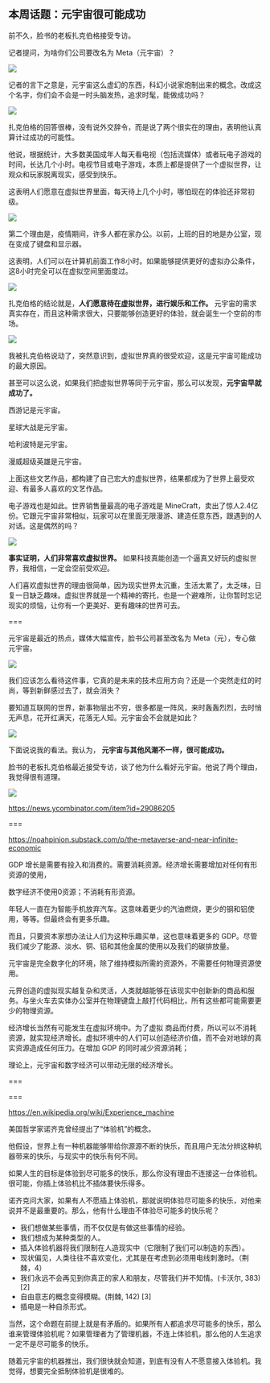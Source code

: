 ## 本周话题：元宇宙很可能成功

前不久，脸书的老板扎克伯格接受专访。

记者提问，为啥你们公司要改名为 Meta（元宇宙）？

![](https://cdn.beekka.com/blogimg/asset/202112/bg2021120703.webp)

记者的言下之意是，元宇宙这么虚幻的东西，科幻小说家炮制出来的概念。改成这个名字，你们会不会是一时头脑发热，追求时髦，能做成功吗？

![](https://cdn.beekka.com/blogimg/asset/202112/bg2021120507.webp)

扎克伯格的回答很棒，没有说外交辞令，而是说了两个很实在的理由，表明他认真算计过成功的可能性。

他说，根据统计，大多数美国成年人每天看电视（包括流媒体）或者玩电子游戏的时间，长达几个小时。电视节目或电子游戏，本质上都是提供了一个虚拟世界，让观众和玩家脱离现实，感受到快乐。

这表明人们愿意在虚拟世界里面，每天待上几个小时，哪怕现在的体验还非常初级。

![](https://cdn.beekka.com/blogimg/asset/202112/bg2021120704.webp)

第二个理由是，疫情期间，许多人都在家办公。以前，上班的目的地是办公室，现在变成了键盘和显示器。

这表明，人们可以在计算机前面工作8小时。如果能够提供更好的虚拟办公条件，这8小时完全可以在虚拟空间里面度过。

![](https://cdn.beekka.com/blogimg/asset/202112/bg2021120705.webp)

扎克伯格的结论就是，**人们愿意待在虚拟世界，进行娱乐和工作。** 元宇宙的需求真实存在，而且这种需求很大，只要能够创造更好的体验，就会诞生一个空前的市场。

![](https://cdn.beekka.com/blogimg/asset/202112/bg2021120505.webp)

我被扎克伯格说动了，突然意识到，虚拟世界真的很受欢迎，这是元宇宙可能成功的最大原因。

甚至可以这么说，如果我们把虚拟世界等同于元宇宙，那么可以发现，**元宇宙早就成功了。**

西游记是元宇宙。

星球大战是元宇宙。

哈利波特是元宇宙。

漫威超级英雄是元宇宙。

上面这些文艺作品，都构建了自己宏大的虚拟世界，结果都成为了世界上最受欢迎、有最多人喜欢的文艺作品。

电子游戏也是如此。世界销售量最高的电子游戏是 MineCraft，卖出了惊人2.4亿份。它跟元宇宙非常相似，玩家可以在里面无限漫游、建造任意东西，跟遇到的人对话。这是偶然的吗？

![](https://cdn.beekka.com/blogimg/asset/202112/bg2021120706.webp)

**事实证明，人们非常喜欢虚拟世界。** 如果科技真能创造一个逼真又好玩的虚拟世界，我相信，一定会空前受欢迎。

人们喜欢虚拟世界的理由很简单，因为现实世界太沉重，生活太累了，太乏味，日复一日缺乏趣味。虚拟世界就是一个精神的寄托，也是一个避难所，让你暂时忘记现实的烦恼，让你有一个更美好、更有趣味的世界可去。

===



元宇宙是最近的热点，媒体大幅宣传，脸书公司甚至改名为 Meta（元），专心做元宇宙。

![](https://cdn.beekka.com/blogimg/asset/202112/bg2021120505.webp)

我们应该怎么看待这件事，它真的是未来的技术应用方向？还是一个突然走红的时尚，等到新鲜感过去了，就会消失？

要知道互联网的世界，新事物层出不穷，很多都是一阵风，来时轰轰烈烈，去时悄无声息，花开红满天，花落无人知。元宇宙会不会就是如此？

![](https://cdn.beekka.com/blogimg/asset/202112/bg2021120506.webp)

下面说说我的看法。我认为， **元宇宙与其他风潮不一样，很可能成功。**

脸书的老板扎克伯格最近接受专访，谈了他为什么看好元宇宙。他说了两个理由，我觉得很有道理。

![](https://cdn.beekka.com/blogimg/asset/202112/bg2021120507.webp)

https://news.ycombinator.com/item?id=29086205


===

https://noahpinion.substack.com/p/the-metaverse-and-near-infinite-economic

GDP 增长是需要有投入和消费的。需要消耗资源。经济增长需要增加对任何有形资源的使用，

数字经济不使用0资源；不消耗有形资源。

年轻人一直在为智能手机放弃汽车。这意味着更少的汽油燃烧，更少的钢和铝使用，等等。但最终会有更多乐趣。

而且，只要资本家想办法让人们为这种乐趣买单，这也意味着更多的 GDP。尽管我们减少了能源、淡水、铜、铝和其他金属的使用以及我们的碳排放量。

元宇宙是完全数字化的环境，除了维持模拟所需的资源外，不需要任何物理资源使用。

元界创造的虚拟现实越复杂和灵活，人类就越能够在该现实中创新新的商品和服务。与坐火车去实体办公室并在物理键盘上敲打代码相比，所有这些都可能需要更少的物理资源。

经济增长当然有可能发生在虚拟环境中。为了虚拟
商品而付费，所以可以不消耗资源，就实现经济增长。虚拟环境中的人们可以创造经济价值，而不会对地球的真实资源造成任何压力。在增加 GDP 的同时减少资源消耗；

理论上，元宇宙和数字经济可以带动无限的经济增长。

===


===

https://en.wikipedia.org/wiki/Experience_machine

美国哲学家诺齐克曾经提出了“体验机”的概念。

他假设，世界上有一种机器能够带给你源源不断的快乐，而且用户无法分辨这种机器带来的快乐，与现实中的快乐有何不同。

如果人生的目标是体验到尽可能多的快乐，那么你没有理由不连接这一台体验机。很可能，你插上体验机比不插体要快乐得多。

诺齐克问大家，如果有人不愿插上体验机，那就说明体验尽可能多的快乐，对他来说并不是最重要的。那么，他有什么理由不体验尽可能多的快乐呢？

- 我们想做某些事情，而不仅仅是有做这些事情的经验。
- 我们想成为某种类型的人。
- 插入体验机器将我们限制在人造现实中（它限制了我们可以制造的东西）。
- 现状偏见，人类往往不喜欢变化，尤其是在考虑到必须用电线刺激时。（荆棘，4）
- 我们永远不会再见到你真正的家人和朋友，尽管我们并不知情。(卡沃尔, 383) [2]
- 自由意志的概念变得模糊。(荆棘, 142) [3]
- 插电是一种自杀形式。

当然，这个命题在前提上就是有矛盾的。如果所有人都追求尽可能多的快乐，那么谁来管理体验机呢？如果管理者为了管理机器，不连上体验机，那么他的人生追求一定不是尽可能多的快乐。

随着元宇宙的机器推出，我们很快就会知道，到底有没有人不愿意接入体验机。我觉得，想要完全抵制体验机是很难的。